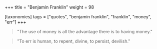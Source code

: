 +++
title = "Benjamin Franklin"
weight = 98

[taxonomies]
tags = ["quotes", "benjamin franklin", "franklin", "money", "err"]
+++

> "The use of money is all the advantage there is to having money."

> "To err is human, to repent, divine, to persist, devilish."
